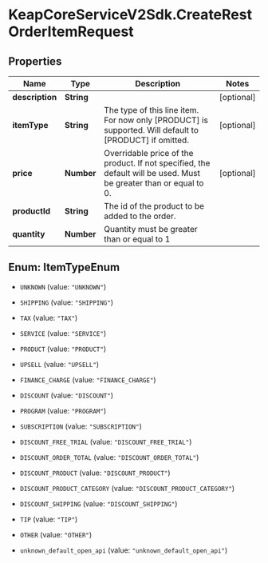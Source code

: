 # KeapCoreServiceV2Sdk.CreateRestOrderItemRequest

## Properties

Name | Type | Description | Notes
------------ | ------------- | ------------- | -------------
**description** | **String** |  | [optional] 
**itemType** | **String** | The type of this line item. For now only [PRODUCT] is supported. Will default to [PRODUCT] if omitted. | [optional] 
**price** | **Number** | Overridable price of the product. If not specified, the default will be used. Must be greater than or equal to 0. | [optional] 
**productId** | **String** | The id of the product to be added to the order. | 
**quantity** | **Number** | Quantity must be greater than or equal to 1 | 



## Enum: ItemTypeEnum


* `UNKNOWN` (value: `"UNKNOWN"`)

* `SHIPPING` (value: `"SHIPPING"`)

* `TAX` (value: `"TAX"`)

* `SERVICE` (value: `"SERVICE"`)

* `PRODUCT` (value: `"PRODUCT"`)

* `UPSELL` (value: `"UPSELL"`)

* `FINANCE_CHARGE` (value: `"FINANCE_CHARGE"`)

* `DISCOUNT` (value: `"DISCOUNT"`)

* `PROGRAM` (value: `"PROGRAM"`)

* `SUBSCRIPTION` (value: `"SUBSCRIPTION"`)

* `DISCOUNT_FREE_TRIAL` (value: `"DISCOUNT_FREE_TRIAL"`)

* `DISCOUNT_ORDER_TOTAL` (value: `"DISCOUNT_ORDER_TOTAL"`)

* `DISCOUNT_PRODUCT` (value: `"DISCOUNT_PRODUCT"`)

* `DISCOUNT_PRODUCT_CATEGORY` (value: `"DISCOUNT_PRODUCT_CATEGORY"`)

* `DISCOUNT_SHIPPING` (value: `"DISCOUNT_SHIPPING"`)

* `TIP` (value: `"TIP"`)

* `OTHER` (value: `"OTHER"`)

* `unknown_default_open_api` (value: `"unknown_default_open_api"`)




